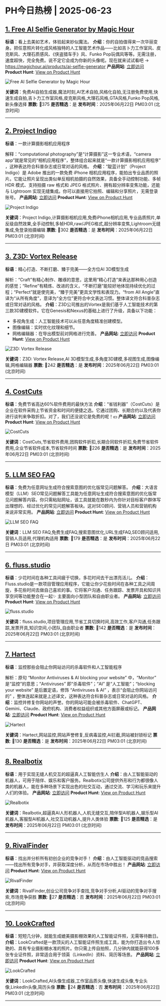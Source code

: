 # PH今日热榜 | 2025-06-23

## [1. Free AI Selfie Generator by Magic Hour](https://www.producthunt.com/posts/free-ai-selfie-generator-by-magic-hour?utm_campaign=producthunt-api&utm_medium=api-v2&utm_source=Application%3A+dev+%28ID%3A+189358%29)
**标语**：看上去美如艺术，体验起来妙似魔法。
**介绍**：你的自拍值得来一次华丽变身。把任意照片转化成风格独特的人工智能艺术作品——比如吉卜力工作室风、皮克斯风、大理石质感风、《侠盗猎车手》风、Funko Pop玩偶风等等。无需注册，速度超快，完全免费。说不定它会成为你新的头像呢。现在就来试试看吧 → https://magichour.ai/products/ai-selfie-generator
**产品网站**: [立即访问](https://www.producthunt.com/r/F2IUCXUTBRGTUZ?utm_campaign=producthunt-api&utm_medium=api-v2&utm_source=Application%3A+dev+%28ID%3A+189358%29)
**Product Hunt**: [View on Product Hunt](https://www.producthunt.com/posts/free-ai-selfie-generator-by-magic-hour?utm_campaign=producthunt-api&utm_medium=api-v2&utm_source=Application%3A+dev+%28ID%3A+189358%29)

![Free AI Selfie Generator by Magic Hour](https://ph-files.imgix.net/74bfcb96-df86-4a33-9596-938287bace35.png?auto=format)

**关键词**：免费AI自拍生成器,魔法时刻,AI艺术自拍,风格化自拍,无注册免费使用,快速生成自拍,吉卜力工作室风格,皮克斯风格,大理石风格,GTA风格,Funko Pop风格,新头像选择
**票数**: 🔺375
**是否精选**：是
**发布时间**：2025年06月22日 PM03:01 (北京时间)

---

## [2. Project Indigo](https://www.producthunt.com/posts/project-indigo?utm_campaign=producthunt-api&utm_medium=api-v2&utm_source=Application%3A+dev+%28ID%3A+189358%29)
**标语**：一款计算摄影相机应用程序

解释：“computational photography”是“计算摄影”这一专业术语，“camera app”就是常见的“相机应用程序”，整体组合起来就是“一款计算摄影相机应用程序” ，这种表达符合科普杂志或日常对话的风格。
**介绍**：“靛蓝计划”（Project Indigo）是 Adobe 推出的一款免费 iPhone 相机应用程序，能拍出专业品质的照片。它能让照片呈现出类似单反相机拍摄的自然效果，具备全手动控制功能、多帧 HDR 模式、支持拍摄 raw 格式和 JPEG 格式照片、拥有超分辨率变焦功能，还能与 Lightroom 实现无缝集成。你可以直接用它拍照、编辑和分享照片，无需登录账号。
**产品网站**: [立即访问](https://www.producthunt.com/r/PSWKDJMHR3HQ37?utm_campaign=producthunt-api&utm_medium=api-v2&utm_source=Application%3A+dev+%28ID%3A+189358%29)
**Product Hunt**: [View on Product Hunt](https://www.producthunt.com/posts/project-indigo?utm_campaign=producthunt-api&utm_medium=api-v2&utm_source=Application%3A+dev+%28ID%3A+189358%29)

![Project Indigo](https://ph-files.imgix.net/efa954c5-d408-4469-b964-a03083fea9d4.png?auto=format)

**关键词**：Project Indigo,计算摄影相机应用,免费iPhone相机应用,专业品质照片,单反级自然效果,全手动控制,多帧HDR,raw/JPEG格式,超分辨率变焦,Lightroom无缝集成,免登录拍摄编辑
**票数**: 🔺302
**是否精选**：是
**发布时间**：2025年06月22日 PM03:01 (北京时间)

---

## [3. Z3D: Vortex Release](https://www.producthunt.com/posts/z3d-vortex-release?utm_campaign=producthunt-api&utm_medium=api-v2&utm_source=Application%3A+dev+%28ID%3A+189358%29)
**标语**：精心打造、不断打磨、臻于完美——全方位AI 3D模型生成

解析：“Craft”有精心制作、雕琢的意思，这里用“精心打造”来表达那种用心创造的感觉；“Refine”有精炼、改进的含义，“不断打磨”能较好地体现持续优化的过程；“Perfect”就是使完美，“臻于完美”更具文学性和表现力。“from All Angle”直译为“从所有角度”，意译为“全方位”更符合中文表达习惯。整体译文符合科普杂志或日常对话的风格。
**介绍**：Z3D公司推出的Vortex是我们基于人工智能技术的第三款3D建模软件。它在Genesis和Nexus的基础上进行了升级，具备以下功能：
- 多视角生成：人工智能技术可以从任意角度精准创建模型。
- 图像编辑：实时优化纹理和细节。
- 网格编辑器：在导出模型前对网格进行完善。
**产品网站**: [立即访问](https://www.producthunt.com/r/VQUUU6YBKXRKYY?utm_campaign=producthunt-api&utm_medium=api-v2&utm_source=Application%3A+dev+%28ID%3A+189358%29)
**Product Hunt**: [View on Product Hunt](https://www.producthunt.com/posts/z3d-vortex-release?utm_campaign=producthunt-api&utm_medium=api-v2&utm_source=Application%3A+dev+%28ID%3A+189358%29)

![Z3D: Vortex Release](https://ph-files.imgix.net/6ac81339-6d8e-45e2-bac3-4bedd0891268.png?auto=format)

**关键词**：Z3D: Vortex Release,AI 3D模型生成,多角度3D建模,多视图生成,图像编辑,网格编辑器
**票数**: 🔺242
**是否精选**：是
**发布时间**：2025年06月22日 PM03:01 (北京时间)

---

## [4. CostCuts](https://www.producthunt.com/posts/costcuts?utm_campaign=producthunt-api&utm_medium=api-v2&utm_source=Application%3A+dev+%28ID%3A+189358%29)
**标语**：免费节省高达60%软件费用的最快方法
**介绍**：“省钱利器”（CostCuts）是企业在软件采购上节省资金和时间的便捷之选。它通过团购、长期合约以及代表你进行谈判来争取折扣。对了，我们还没说它是免费的呢！💵
**产品网站**: [立即访问](https://www.producthunt.com/r/YSZCVAQWVSRA7W?utm_campaign=producthunt-api&utm_medium=api-v2&utm_source=Application%3A+dev+%28ID%3A+189358%29)
**Product Hunt**: [View on Product Hunt](https://www.producthunt.com/posts/costcuts?utm_campaign=producthunt-api&utm_medium=api-v2&utm_source=Application%3A+dev+%28ID%3A+189358%29)

![CostCuts](https://ph-files.imgix.net/6793d214-41e5-4769-818b-16e0419879f8.png?auto=format)

**关键词**：CostCuts,节省软件费用,团购软件折扣,长期合同软件折扣,免费节省软件费用,企业节省软件成本,节省软件时间
**票数**: 🔺226
**是否精选**：是
**发布时间**：2025年06月22日 PM03:01 (北京时间)

---

## [5. LLM SEO FAQ](https://www.producthunt.com/posts/llm-seo-faq?utm_campaign=producthunt-api&utm_medium=api-v2&utm_source=Application%3A+dev+%28ID%3A+189358%29)
**标语**：免费为任意网址生成符合搜索意图的优化版常见问题解答。
**介绍**：大语言模型（LLM）SEO常见问题解答工具能为任意网址生成符合搜索意图的优化版常见问题解答内容。你只需粘贴网址，该工具就能在数秒内为你针对目标客户群体写出理想的、经过优化的常见问题解答板块。这对SEO顾问、营销人员和营销机构来说非常实用。
**产品网站**: [立即访问](https://www.producthunt.com/r/43IWUKVYPGPLPL?utm_campaign=producthunt-api&utm_medium=api-v2&utm_source=Application%3A+dev+%28ID%3A+189358%29)
**Product Hunt**: [View on Product Hunt](https://www.producthunt.com/posts/llm-seo-faq?utm_campaign=producthunt-api&utm_medium=api-v2&utm_source=Application%3A+dev+%28ID%3A+189358%29)

![LLM SEO FAQ](https://ph-files.imgix.net/485ffc9a-9f8c-4255-b2d2-b709d2bec34a.png?auto=format)

**关键词**：LLM SEO FAQ,免费生成FAQ,搜索意图优化,URL生成FAQ,SEO顾问适用,营销人员适用,代理机构适用
**票数**: 🔺179
**是否精选**：是
**发布时间**：2025年06月22日 PM03:01 (北京时间)

---

## [6. fluss.studio](https://www.producthunt.com/posts/fluss-studio?utm_campaign=producthunt-api&utm_medium=api-v2&utm_source=Application%3A+dev+%28ID%3A+189358%29)
**标语**：少花时间在各种工具间疲于切换，多花时间去干出漂亮活儿。
**介绍**：Fluss.studio是一款项目管理应用程序，它能让你少花些时间在各种工具之间周旋，多花些时间去做自己喜欢的事。它将客户沟通、任务跟踪、发票开具和知识共享空间等功能整合在一起✨ 主要面向小型团队和自由职业者。
**产品网站**: [立即访问](https://www.producthunt.com/r/ZOIORFVN4SQOZT?utm_campaign=producthunt-api&utm_medium=api-v2&utm_source=Application%3A+dev+%28ID%3A+189358%29)
**Product Hunt**: [View on Product Hunt](https://www.producthunt.com/posts/fluss-studio?utm_campaign=producthunt-api&utm_medium=api-v2&utm_source=Application%3A+dev+%28ID%3A+189358%29)

![fluss.studio](https://ph-files.imgix.net/db096782-e402-4dbe-ac27-e0ae371ae8a2.png?auto=format)

**关键词**：fluss.studio,项目管理应用,节省工具切换时间,高效工作,客户沟通,任务跟踪,发票开具,知识空间,小团队,自由职业者
**票数**: 🔺142
**是否精选**：是
**发布时间**：2025年06月22日 PM03:01 (北京时间)

---

## [7. Hartect](https://www.producthunt.com/posts/hartect?utm_campaign=producthunt-api&utm_medium=api-v2&utm_source=Application%3A+dev+%28ID%3A+189358%29)
**标语**：监控那些会阻止你网站访问的杀毒软件和人工智能程序

解析：原句 “Monitor Antiviruses & AI blocking your website” 中，“Monitor” 是“监控”的意思；“Antiviruses” 即“杀毒软件”；“AI” 是“人工智能”；“blocking your website” 是后置定语，修饰 “Antiviruses & AI” ，表示“会阻止你网站访问的” ，整体连起来就是上述译文，这种表达符合科普杂志或日常对话的风格。
**介绍**：监控并修复你网站的声誉。你的网站可能会被杀毒软件、ChatGPT、Gemini、Claude、政府机构、消费者权益组织或其他方面屏蔽或标记。
**产品网站**: [立即访问](https://www.producthunt.com/r/JLKCNGWIBJFYD2?utm_campaign=producthunt-api&utm_medium=api-v2&utm_source=Application%3A+dev+%28ID%3A+189358%29)
**Product Hunt**: [View on Product Hunt](https://www.producthunt.com/posts/hartect?utm_campaign=producthunt-api&utm_medium=api-v2&utm_source=Application%3A+dev+%28ID%3A+189358%29)

![Hartect](https://ph-files.imgix.net/898f9b6f-0a6a-4354-9ecb-8abe16c44bee.jpeg?auto=format)

**关键词**：Hartect,网站监控,网站声誉修复,反病毒监控,AI拦截,网站被封锁标记
**票数**: 🔺130
**是否精选**：是
**发布时间**：2025年06月22日 PM03:01 (北京时间)

---

## [8. Realbotix](https://www.producthunt.com/posts/realbotix?utm_campaign=producthunt-api&utm_medium=api-v2&utm_source=Application%3A+dev+%28ID%3A+189358%29)
**标语**：用于实现无缝人机交互的超逼真人工智能仿生人
**介绍**：由人工智能驱动的机器人，可用于陪伴、娱乐和客户服务。Realbotix公司提供外形和行为都很像人类的机器人，能在多种场景下实现出色的社交互动，通过交流、学习和玩乐来提升人们的体验。
**产品网站**: [立即访问](https://www.producthunt.com/r/FWHPKEZDQKPJAG?utm_campaign=producthunt-api&utm_medium=api-v2&utm_source=Application%3A+dev+%28ID%3A+189358%29)
**Product Hunt**: [View on Product Hunt](https://www.producthunt.com/posts/realbotix?utm_campaign=producthunt-api&utm_medium=api-v2&utm_source=Application%3A+dev+%28ID%3A+189358%29)

![Realbotix](https://ph-files.imgix.net/3a0eda20-358c-46db-9459-0a7358c1aa0b.png?auto=format)

**关键词**：Realbotix,超逼真AI人形机器人,人机无缝交互,陪伴型AI机器人,娱乐型AI机器人,客服型AI机器人,社交互动机器人,提升人类体验
**票数**: 🔺125
**是否精选**：是
**发布时间**：2025年06月22日 PM03:01 (北京时间)

---

## [9. RivalFinder](https://www.producthunt.com/posts/rivalfinder?utm_campaign=producthunt-api&utm_medium=api-v2&utm_source=Application%3A+dev+%28ID%3A+189358%29)
**标语**：找出并分析所有初创企业的竞争对手！
**介绍**：由人工智能驱动的竞品搜索——找出所有竞争对手，并获取深度分析，从而在市场中胜出！
**产品网站**: [立即访问](https://www.producthunt.com/r/YAIWP5SYCNIYX3?utm_campaign=producthunt-api&utm_medium=api-v2&utm_source=Application%3A+dev+%28ID%3A+189358%29)
**Product Hunt**: [View on Product Hunt](https://www.producthunt.com/posts/rivalfinder?utm_campaign=producthunt-api&utm_medium=api-v2&utm_source=Application%3A+dev+%28ID%3A+189358%29)

![RivalFinder](https://ph-files.imgix.net/f4fce8e3-f29f-4a81-b422-a379976d9215.jpeg?auto=format)

**关键词**：RivalFinder,创业公司竞争对手查找,竞争对手分析,AI驱动的竞争对手搜索,市场竞争获胜
**票数**: 🔺27
**是否精选**：否
**发布时间**：2025年06月22日 PM03:01 (北京时间)

---

## [10. LookCrafted](https://www.producthunt.com/posts/lookcrafted?utm_campaign=producthunt-api&utm_medium=api-v2&utm_source=Application%3A+dev+%28ID%3A+189358%29)
**标语**：短短几分钟，就能生成媲美摄影棚效果的人工智能证件照，无需等待数日。
**介绍**：LookCrafted是一款顶尖的人工智能证件照生成工具，能为你打造出令人惊艳的、具有专业摄影棚水准的照片。你只需上传自拍照，几分钟内就能获得100多张专业证件照，非常适合用于领英（LinkedIn）资料、简历等场景。
**产品网站**: [立即访问](https://www.producthunt.com/r/YCUK3QGVG2EQOU?utm_campaign=producthunt-api&utm_medium=api-v2&utm_source=Application%3A+dev+%28ID%3A+189358%29)
**Product Hunt**: [View on Product Hunt](https://www.producthunt.com/posts/lookcrafted?utm_campaign=producthunt-api&utm_medium=api-v2&utm_source=Application%3A+dev+%28ID%3A+189358%29)

![LookCrafted](https://ph-files.imgix.net/66fa45cc-1dc7-4126-8df1-49466f89efae.png?auto=format)

**关键词**：LookCrafted,AI头像生成器,工作室品质头像,快速生成头像,专业头像,LinkedIn头像,简历头像
**票数**: 🔺24
**是否精选**：否
**发布时间**：2025年06月22日 PM03:01 (北京时间)

---

